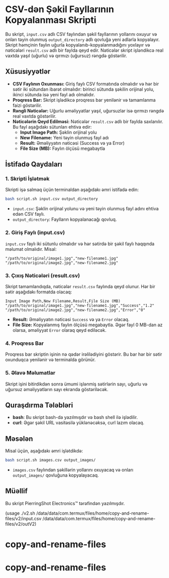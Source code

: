 # CSV-dən Şəkil Fayllarının Kopyalanması Skripti

Bu skript, `input.csv` adlı CSV faylından şəkil fayllarının yollarını oxuyur və onları təyin olunmuş `output_directory` adlı qovluğa yeni adlarla kopyalayır. Skript həmçinin faylın uğurla kopyalanıb-kopyalanmadığını yoxlayır və nəticələri `result.csv` adlı bir faylda qeyd edir. Nəticələr skript işləndikcə real vaxtda yaşıl (uğurlu) və qırmızı (uğursuz) rəngdə göstərilir.

## Xüsusiyyətlər

- **CSV Faylının Oxunması:** Giriş faylı CSV formatında olmalıdır və hər bir sətir iki sütundan ibarət olmalıdır: birinci sütunda şəkilin orijinal yolu, ikinci sütunda isə yeni fayl adı olmalıdır.
- **Proqress Bar:** Skript işlədikcə proqress bar yenilənir və tamamlanma faizi göstərilir.
- **Rəngli Nəticələr:** Uğurlu əməliyyatlar yaşıl, uğursuzlar isə qırmızı rəngdə real vaxtda göstərilir.
- **Nəticələrin Qeyd Edilməsi:** Nəticələr `result.csv` adlı bir faylda saxlanılır. Bu fayl aşağıdakı sütunları ehtiva edir:
  - **Input Image Path:** Şəklin orijinal yolu
  - **New Filename:** Yeni təyin olunmuş fayl adı
  - **Result:** Əməliyyatın nəticəsi (Success və ya Error)
  - **File Size (MB):** Faylın ölçüsü megabaytla

## İstifadə Qaydaları

### 1. Skripti İşlətmək

Skripti işə salmaq üçün terminaldan aşağıdakı əmri istifadə edin:

```bash
bash script.sh input.csv output_directory
```

- `input.csv`: Şəklin orijinal yolunu və yeni təyin olunmuş fayl adını ehtiva edən CSV faylı.
- `output_directory`: Faylların kopyalanacağı qovluq.

### 2. Giriş Faylı (input.csv)

`input.csv` faylı iki sütunlu olmalıdır və hər sətirdə bir şəkil faylı haqqında məlumat olmalıdır. Misal:

```csv
"/path/to/original/image1.jpg","new-filename1.jpg"
"/path/to/original/image2.jpg","new-filename2.jpg"
```

### 3. Çıxış Nəticələri (result.csv)

Skript tamamlandıqda, nəticələr `result.csv` faylında qeyd olunur. Hər bir sətir aşağıdakı formatda olacaq:

```csv
Input Image Path,New Filename,Result,File Size (MB)
"/path/to/original/image1.jpg","new-filename1.jpg","Success","1.2"
"/path/to/original/image2.jpg","new-filename2.jpg","Error","0"
```

- **Result:** Əməliyyatın nəticəsi `Success` və ya `Error` olacaq.
- **File Size:** Kopyalanmış faylın ölçüsü megabaytla. Əgər fayl 0 MB-dan az olarsa, əməliyyat `Error` olaraq qeyd ediləcək.

### 4. Proqress Bar

Proqress bar skriptin işinin nə qədər irəlilədiyini göstərir. Bu bar hər bir sətir oxunduqca yenilənir və terminalda görünür.

### 5. Əlavə Məlumatlar

Skript işini bitirdikdən sonra ümumi işlənmiş sətirlərin sayı, uğurlu və uğursuz əməliyyatların sayı ekranda göstəriləcək.

## Quraşdırma Tələbləri

- **bash**: Bu skript bash-da yazılmışdır və bash shell ilə işlədilir.
- **curl**: Əgər şəkil URL vasitəsilə yüklənəcəksə, curl lazım olacaq.

## Məsələn

Misal üçün, aşağıdakı əmri işlətdikdə:

```bash
bash script.sh images.csv output_images/
```

- `images.csv` faylından şəkillərin yollarını oxuyacaq və onları `output_images/` qovluğuna kopyalayacaq.

## Müəllif

Bu skript PierringShot Electronics™ tərəfindən yazılmışdır.

(usage ./v2.sh /data/data/com.termux/files/home/copy-and-rename-files/v2/input.csv /data/data/com.termux/files/home/copy-and-rename-files/v2/outV2)
# copy-and-rename-files
# copy-and-rename-files
